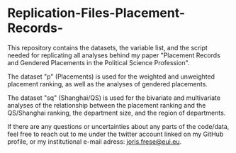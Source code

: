 # Replication-Files-Placement-Records-

This repository contains the datasets, the variable list, and the script needed for replicating all analyses behind my paper "Placement Records and Gendered Placements in the Political Science Profession". 

The dataset "p" (Placements) is used for the weighted and unweighted placement ranking, as well as the analyses of gendered placements.

The dataset "sq" (Shanghai/QS) is used for the bivariate and multivariate analyses of the relationship between the placement ranking and the QS/Shanghai ranking, the department size, and the region of departments.

If there are any questions or uncertainties about any parts of the code/data, feel free to reach out to me under the twitter account linked on my GitHub profile, or my institutional e-mail adress: joris.frese@eui.eu.
